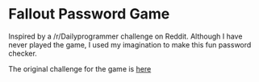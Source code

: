 # Fallout Password Game
Inspired by a /r/Dailyprogrammer challenge on Reddit. Although I have never
played the game, I used my imagination to make this fun password checker.

The original challenge for the game is [here](https://www.reddit.com/r/dailyprogrammer/comments/3qjnil/20151028_challenge_238_intermediate_fallout/)
